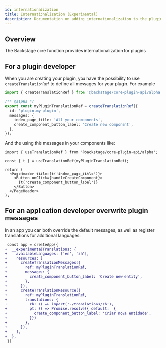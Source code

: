 ```yaml
---
id: internationalization
title: Internationalization (Experimental)
description: Documentation on adding internationalization to the plugin
---
```


## Overview

The Backstage core function provides internationalization for plugins

## For a plugin developer

When you are creating your plugin, you have the possibility to use `createTranslationRef` to define all messages for your plugin. For example

```ts
import { createTranslationRef } from '@backstage/core-plugin-api/alpha';

/** @alpha */
export const myPluginTranslationRef = createTranslationRef({
  id: 'plugin.my-plugin',
  messages: {
    index_page_title: 'All your components',
    create_component_button_label: 'Create new component',
  },
});
```

And the using this messages in your components like:

```tsx
import { useTranslationRef } from '@backstage/core-plugin-api/alpha';

const { t } = useTranslationRef(myPluginTranslationRef);

return (
  <PageHeader title={t('index_page_title')}>
    <Button onClick={handleCreateComponent}>
      {t('create_component_button_label')}
    </Button>
  </PageHeader>
);
```

## For an application developer overwrite plugin messages

In an app you can both override the default messages, as well as register translations for additional languages:

```diff
 const app = createApp({
+  __experimentalTranslations: {
+    availableLanguages: ['en', 'zh'],
+    resources: [
+      createTranslationMessages({
+        ref: myPluginTranslationRef,
+        messages: {
+          create_component_button_label: 'Create new entity',
+        },
+      }),
+      createTranslationResource({
+        ref: myPluginTranslationRef,
+        translations: {
+          zh: () => import('./translations/zh'),
+          pt: () => Promise.resolve({ default:  {
+            create_component_button_label: 'Criar nova entidade',
+          }})
+        },
+      }),
+    ],
+  },
 })
```

